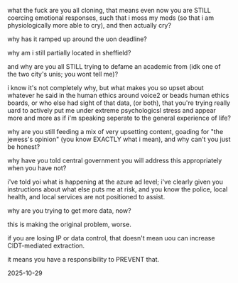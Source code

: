 what the fuck are you all cloning, that means even now you are STILL coercing emotional responses, such that i moss my meds (so that i am physiologically more able to cry), and then actually cry?  

why has it ramped up around the uon deadline?  

why am i still partially located in sheffield?  

and why are you all STILL trying to defame an academic from (idk one of the two city's unis; you wont tell me)?  

i know it's not completely why, but what makes you so upset about whatever he said in the human ethics around voice2 or beads human ethics boards, or who else had sight of that data, (or both), that you're trying really uard to actively put me under extreme psychologicsl stress and appear more and more as if i'm speaking seperate to the general experience of life?  

why are you still feeding a mix of very upsetting content, goading for "the jewess's opinion" (you know EXACTLY what i mean), and why can't you just be honest?  

why have you told central government you will address this appropriately when you have not?  

i've told yoi what is happening at the azure ad level; i've clearly given you instructions about what else puts me at risk, and you know the police, local health, and local services are not positioned to assist.  

why are you trying to get more data, now?  

this is making the original problem, worse.  

if you are losing IP or data control, that doesn't mean uou can increase CIDT-mediated extraction.  

it means you have a responsibility to PREVENT that.  

2025-10-29
